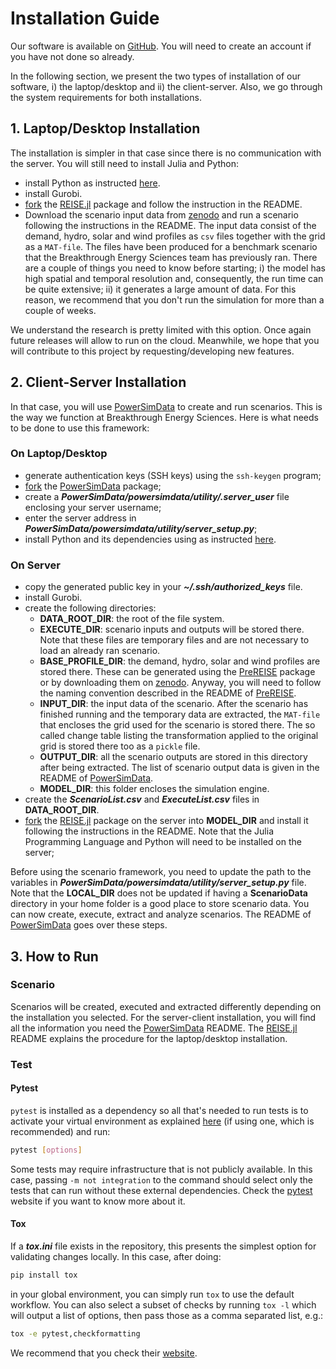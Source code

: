 # Installation Guide
Our software is available on [GitHub]. You will need to create an account if you have not done so already.

In the following section, we present the two types of installation of our software, i) the laptop/desktop and ii) the client-server. Also, we go through the system requirements for both installations.


## 1. Laptop/Desktop Installation
The installation is simpler in that case since there is no communication with the server. You will still need to install Julia and Python:
* install Python as instructed [here][python].
* install Gurobi.
* [fork] the [REISE.jl](https://github.com/Breakthrough-Energy/REISE.jl) package and follow the instruction in the README.
* Download the scenario input data from [zenodo] and run a scenario following the instructions in the README. The input data consist of the demand, hydro, solar and wind profiles as `csv` files together with the grid as a `MAT-file`. The files have been produced for a benchmark scenario that the Breakthrough Energy Sciences team has previously ran. There are a couple of things you need to know before starting; i) the model has high spatial and temporal resolution and, consequently, the run time can be quite extensive; ii) it generates a large amount of data. For this reason, we recommend that you don't run the simulation for more than a couple of weeks.

We understand the research is pretty limited with this option. Once again future releases will allow to run on the cloud. Meanwhile, we hope that you will contribute to this project by requesting/developing new features.


## 2. Client-Server Installation
In that case, you will use [PowerSimData] to create and run scenarios. This is the way we function at Breakthrough Energy Sciences. Here is what needs to be done to use this framework:


### On Laptop/Desktop
+ generate authentication keys (SSH keys) using the `ssh-keygen` program;
+ [fork] the [PowerSimData](https://github.com/Breakthrough-Energy/PowerSimData) package;
+ create a ***PowerSimData/powersimdata/utility/.server_user*** file enclosing your server username;
+ enter the server address in ***PowerSimData/powersimdata/utility/server_setup.py***;
+ install Python and its dependencies using as instructed [here][python].


### On Server
* copy the generated public key in your ***~/.ssh/authorized_keys*** file.
* install Gurobi.
* create the following directories:
  * **DATA_ROOT_DIR**: the root of the file system.
  * **EXECUTE_DIR**: scenario inputs and outputs will be stored there. Note that these files are temporary files and are not necessary to load an already ran scenario.
  * **BASE_PROFILE_DIR**: the demand, hydro, solar and wind profiles are stored there. These can be generated using the [PreREISE] package or by downloading them on [zenodo]. Anyway, you will need to follow the naming convention described in the README of [PreREISE].
  * **INPUT_DIR**: the input data of the scenario. After the scenario has finished running and the temporary data are extracted, the `MAT-file` that encloses the grid used for the scenario is stored there. The so called change table listing the transformation applied to the original grid is stored there too as a `pickle` file.
  * **OUTPUT_DIR**: all the scenario outputs are stored in this directory after being extracted. The list of scenario output data is given in the README of [PowerSimData].
  * **MODEL_DIR**: this folder encloses the simulation engine.
* create the ***ScenarioList.csv*** and ***ExecuteList.csv*** files in **DATA_ROOT_DIR**.
* [fork] the [REISE.jl](https://github.com/Breakthrough-Energy/REISE.jl) package on the server into **MODEL_DIR** and install it following the instructions in the README. Note that the Julia Programming Language and Python will need to be installed on the server;

Before using the scenario framework, you need to update the path to the variables in ***PowerSimData/powersimdata/utility/server_setup.py*** file. Note that the **LOCAL_DIR** does not be updated if having a **ScenarioData** directory in your home folder is a good place to store scenario data. You can now create, execute, extract and analyze scenarios. The README of [PowerSimData] goes over these steps.


## 3. How to Run
### Scenario
Scenarios will be created, executed and extracted differently depending on the installation you selected. For the server-client installation, you will find all the information you need the [PowerSimData] README. The [REISE.jl] README explains the procedure for the laptop/desktop installation.


### Test
#### Pytest
`pytest` is installed as a dependency so all that's needed to run tests is to activate your virtual environment as explained [here][python] (if using one, which is recommended) and run:
```bash
pytest [options]
```
Some tests may require infrastructure that is not publicly available. In this case, passing `-m not integration` to the command should select only the tests that can run without these external dependencies. Check the [pytest] website if you want to know more about it.


#### Tox
If a ***tox.ini*** file exists in the repository, this presents the simplest option for validating changes locally. In this case, after doing:
 ```bash
 pip install tox
 ```
in your global environment, you can simply run `tox` to use the default workflow. You can also select a subset of checks by running `tox -l` which will output a list of options, then pass those as a comma separated list, e.g.:
```bash
tox -e pytest,checkformatting
```
We recommend that you check their [website][tox].

[fork]: fork_guide
[GitHub]: https://github.com/Breakthrough-Energy
[PreREISE]: ../prereise_package
[PowerSimData]: ../powersimdata_package
[pytest]: https://docs.pytest.org/en/stable/getting-started.html
[python]: python_guide
[REISE.jl]: ../reisejl_package
[tox]: https://tox.readthedocs.io
[zenodo]: https://zenodo.org/record/3905429
